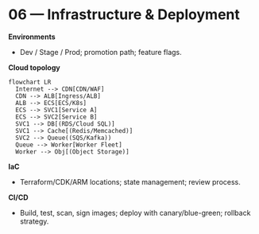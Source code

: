 # 06 — Infrastructure & Deployment

**Environments**
- Dev / Stage / Prod; promotion path; feature flags.

**Cloud topology**
```mermaid
flowchart LR
  Internet --> CDN[CDN/WAF]
  CDN --> ALB[Ingress/ALB]
  ALB --> ECS[ECS/K8s]
  ECS --> SVC1[Service A]
  ECS --> SVC2[Service B]
  SVC1 --> DB[(RDS/Cloud SQL)]
  SVC1 --> Cache[(Redis/Memcached)]
  SVC2 --> Queue((SQS/Kafka))
  Queue --> Worker[Worker Fleet]
  Worker --> Obj[(Object Storage)]
```

**IaC**
- Terraform/CDK/ARM locations; state management; review process.

**CI/CD**
- Build, test, scan, sign images; deploy with canary/blue-green; rollback strategy.